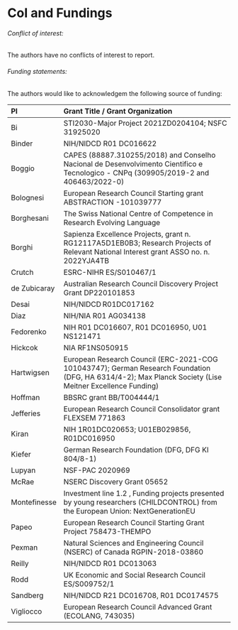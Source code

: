 CoI and Fundings
=======================

######  Conflict of interest:
The authors have no conflicts of interest to report. 

######  Funding statements:
The authors would like to acknowledgem the following source of funding:

| PI                | Grant Title / Grant Organization  | 
| :---------------- | :-------------------------------- | 
| Bi |  STI2030-Major Project 2021ZD0204104; NSFC 31925020 |
| Binder | NIH/NIDCD R01 DC016622  |
| Boggio | CAPES (88887.310255/2018) and Conselho Nacional de Desenvolvimento Cientifico e Tecnologico - CNPq (309905/2019-2 and 406463/2022-0) |
| Bolognesi | European Research Council Starting grant ABSTRACTION -101039777 |
| Borghesani | The Swiss National Centre of Competence in Research Evolving Language 
| Borghi |  Sapienza Excellence Projects, grant n. RG12117A5D1EB0B3; Research Projects of Relevant National Interest grant ASSO no. n. 2022YJA4TB |  
| Crutch | ESRC-NIHR ES/S010467/1 |
| de Zubicaray | Australian Research Council Discovery Project Grant DP220101853 |
| Desai | NIH/NIDCD R01DC017162 |
| Diaz | NIH/NIA R01 AG034138 |   
| Fedorenko | NIH R01 DC016607, R01 DC016950, U01 NS121471 |
| Hickcok | NIA RF1NS050915 |
| Hartwigsen | European Research Council (ERC-2021-COG 101043747); German Research Foundation (DFG, HA 6314/4-2); Max Planck Society (Lise Meitner Excellence Funding) |
| Hoffman | BBSRC grant BB/T004444/1|
| Jefferies | European Research Council Consolidator grant FLEXSEM 771863 |
| Kiran | NIH 1R01DC020653; U01EB029856, R01DC016950 |
| Kiefer | German Research Foundation (DFG, DFG KI 804/8-1) |
| Lupyan | NSF-PAC 2020969 |
| McRae | NSERC Discovery Grant 05652 |
| Montefinesse | Investment line 1.2 ‚ Funding projects presented by young researchers (CHILDCONTROL) from the European Union: NextGenerationEU |
| Papeo | European Research Council Starting Grant Project 758473-THEMPO |
| Pexman | Natural Sciences and Engineering Council (NSERC) of Canada RGPIN-2018-03860 |
| Reilly | NIH/NIDCD R01 DC013063  |
| Rodd | UK Economic and Social Research Council ES/S009752/1 |
| Sandberg | NIH/NIDCD R21 DC016708, R01 DC0174575 |
| Vigliocco | European Research Council Advanced Grant (ECOLANG, 743035) |



